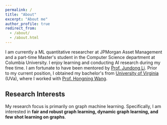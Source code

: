 ```yaml
---
permalink: /
title: "About"
excerpt: "About me"
author_profile: true
redirect_from: 
  - /about/
  - /about.html
---
```


I am currently a ML quantitative researcher at JPMorgan Asset Management and a part-time Master's student in the Computer Science department at Columbia University. I enjoy learning and conducting AI research during my free time. I am fortunate to have been mentored by [Prof. Jundong Li](http://www.ece.virginia.edu/~jl6qk/). Prior to my current position, I obtained my bachelor's from [University of Virginia](https://www.virginia.edu/) (UVa), where I worked with [Prof. Hongning Wang](https://www.cs.virginia.edu/~hw5x/).

Research Interests
---
My research focus is primarily on graph machine learning. Specifically, I am interested in **fair and robust graph learning, dynamic graph learning, and few shot learning on graphs**.
